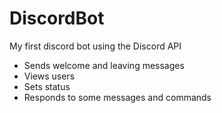# DiscordBot
My first discord bot using the Discord API
- Sends welcome and leaving messages
- Views users
- Sets status
- Responds to some messages and commands

